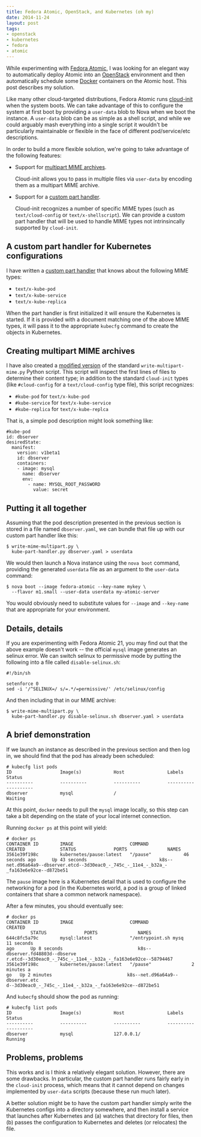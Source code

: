 ```yaml
---
title: Fedora Atomic, OpenStack, and Kubernetes (oh my)
date: 2014-11-24
layout: post
tags:
- openstack
- kubernetes
- fedora
- atomic
---
```


While experimenting with [Fedora Atomic][], I was looking for an
elegant way to automatically deploy Atomic into an [OpenStack][]
environment and then automatically schedule some [Docker][] containers
on the Atomic host.  This post describes my solution.

[fedora atomic]: http://www.projectatomic.io/
[docker]: http://docker.com/
[openstack]: http://openstack.org/

<!-- more -->

Like many other cloud-targeted distributions, Fedora Atomic runs
[cloud-init][] when the system boots.  We can take advantage of this
to configure the system at first boot by providing a `user-data` blob
to Nova when we boot the instance.  A `user-data` blob can be as
simple as a shell script, and while we could arguably mash everything
into a single script it wouldn't be particularly maintainable or
flexible in the face of different pod/service/etc descriptions.

[cloud-init]: http://cloudinit.readthedocs.org/

In order to build a more flexible solution, we're going to take
advantage of the following features:

- Support for [multipart MIME archives][ci-multipart].

    Cloud-init allows you to pass in multiple files via `user-data` by
    encoding them as a multipart MIME archive.

- Support for a [custom part handler][ci-part].

    Cloud-init recognizes a number of specific MIME types (such as
    `text/cloud-config` or `text/x-shellscript`).  We can provide a
    custom part handler that will be used to handle MIME types not
    intrinsincally supported by `cloud-init`.

[ci-multipart]: http://cloudinit.readthedocs.org/en/latest/topics/format.html#mime-multi-part-archive
[ci-part]: http://cloudinit.readthedocs.org/en/latest/topics/format.html#part-handler

## A custom part handler for Kubernetes configurations

I have written a [custom part handler][kube-part-handler] that knows
about the following MIME types:

[kube-part-handler]: https://github.com/larsks/atomic-kubernetes-tools/blob/master/kube-part-handler.py

- `text/x-kube-pod`
- `text/x-kube-service`
- `text/x-kube-replica`

When the part handler is first initialized it will ensure the
Kubernetes is started.  If it is provided with a document matching one
of the above MIME types, it will pass it to the appropriate `kubecfg`
command to create the objects in Kubernetes.

## Creating multipart MIME archives

I have also created a [modified version][] of the standard
`write-multipart-mime.py` Python script.  This script will inspect the
first lines of files to determine their content type; in addition to
the standard `cloud-init` types (like `#cloud-config` for a
`text/cloud-config` type file), this script recognizes:

[modified version]: https://github.com/larsks/atomic-kubernetes-tools/blob/master/write-mime-multipart.py

- `#kube-pod` for `text/x-kube-pod`
- `#kube-service` for `text/x-kube-service`
- `#kube-replica` for `text/x-kube-replca`

That is, a simple pod description might look something like:

    #kube-pod
    id: dbserver
    desiredState:
      manifest:
        version: v1beta1
        id: dbserver
        containers:
        - image: mysql
          name: dbserver
          env:
            - name: MYSQL_ROOT_PASSWORD
              value: secret

## Putting it all together

Assuming that the pod description presented in the previous section is
stored in a file named `dbserver.yaml`, we can bundle that file up
with our custom part handler like this:

    $ write-mime-multipart.py \
      kube-part-handler.py dbserver.yaml > userdata

We would then launch a Nova instance using the `nova boot` command,
providing the generated `userdata` file as an argument to the
`user-data` command:

    $ nova boot --image fedora-atomic --key-name mykey \
      --flavor m1.small --user-data userdata my-atomic-server

You would obviously need to substitute values for `--image` and
`--key-name` that are appropriate for your environment.

## Details, details

If you are experimenting with Fedora Atomic 21, you may find out that
the above example doesn't work -- the official `mysql` image generates
an selinux error.  We can switch selinux to permissive mode by putting
the following into a file called `disable-selinux.sh`:

    #!/bin/sh

    setenforce 0
    sed -i '/^SELINUX=/ s/=.*/=permissive/' /etc/selinux/config

And then including that in our MIME archive:

    $ write-mime-multipart.py \
      kube-part-handler.py disable-selinux.sh dbserver.yaml > userdata

## A brief demonstration

If we launch an instance as described in the previous section and then
log in, we should find that the pod has already been scheduled:

    # kubecfg list pods
    ID                  Image(s)            Host                Labels              Status
    ----------          ----------          ----------          ----------          ----------
    dbserver            mysql               /                                       Waiting

At this point, `docker` needs to pull the `mysql` image locally, so
this step can take a bit depending on the state of your local internet
connection.

Running `docker ps` at this point will yield:

    # docker ps
    CONTAINER ID        IMAGE                     COMMAND             CREATED             STATUS              PORTS               NAMES
    3561e39f198c        kubernetes/pause:latest   "/pause"            46 seconds ago      Up 43 seconds                           k8s--net.d96a64a9--dbserver.etcd--3d30eac0_-_745c_-_11e4_-_b32a_-_fa163e6e92ce--d872be51   

The `pause` image here is a Kubernetes detail that is used to
configure the networking for a pod (in the Kubernetes world, a pod is
a group of linked containers that share a common network namespace).

After a few minutes, you should eventually see:

    # docker ps
    CONTAINER ID        IMAGE                     COMMAND                CREATED
             STATUS              PORTS               NAMES
    644c8fc5a79c        mysql:latest              "/entrypoint.sh mysq   11 seconds
    ago      Up 8 seconds                            k8s--dbserver.fd48803d--dbserve
    r.etcd--3d30eac0_-_745c_-_11e4_-_b32a_-_fa163e6e92ce--58794467
    3561e39f198c        kubernetes/pause:latest   "/pause"               2 minutes a
    go	 Up 2 minutes                            k8s--net.d96a64a9--dbserver.etc
    d--3d30eac0_-_745c_-_11e4_-_b32a_-_fa163e6e92ce--d872be51

And `kubecfg` should show the pod as running:

    # kubecfg list pods
    ID                  Image(s)            Host                Labels              Status
    ----------          ----------          ----------          ----------          ----------
    dbserver            mysql               127.0.0.1/                              Running


## Problems, problems

This works and is I think a relatively elegant solution.  However,
there are some drawbacks.  In particular, the custom part handler
runs fairly early in the `cloud-init` process, which means that it
cannot depend on changes implemented by `user-data` scripts (because
these run much later).

A better solution might be to have the custom part handler simply
write the Kubernetes configs into a directory somewhere, and then
install a service that launches after Kubernetes and (a) watches that
directory for files, then (b) passes the configuration to Kubernetes
and deletes (or relocates) the file.

